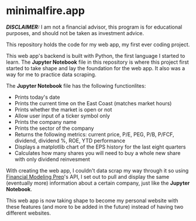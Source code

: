# minimalfire.app
***DISCLAIMER:*** I am not a financial advisor, this program is for educational purposes, and should not be taken as investment advice.

This repository holds the code for my web app, my first ever coding project.

This web app's backend is built with Python, the first language I started to learn. The **Jupyter Notebook** file in this repository is where this project first started to take shape and lay the foundation for the web app. It also was a way for me to practice data scraping.

The **Jupyter Notebook** file has the following functionlites:
* Prints today's date
* Prints the current time on the East Coast (matches market hours)
* Prints whether the market is open or not
* Allow user input of a ticker symbol only
* Prints the company name
* Prints the sector of the company
* Returns the following metrics: current price, P/E, PEG, P/B, P/FCF, dividend, dividend %, ROE, YTD performance
* Displays a matplotlib chart of the EPS history for the last eight quarters
* Calculates how many shares you will need to buy a whole new share with only dividend reinvesment

With creating the web app, I couldn't data scrap my way through it so using [Financial Modeling Prep](https://site.financialmodelingprep.com/developer)'s API, I set out to pull and display the same (eventually more) information about a certain company, just like the **Jupyter Notebook**.

This web app is now taking shape to become my personal website with these features (and more to be added in the future) instead of having two different websites.
